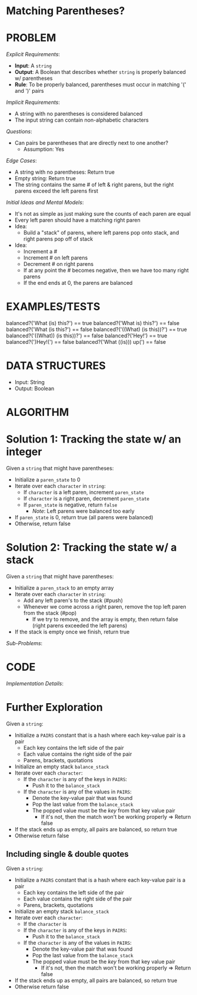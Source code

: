 # Matching Parentheses?

# PROBLEM

*Explicit Requirements*:
- **Input**: A `string`
- **Output**: A Boolean that describes whether `string` is properly balanced w/ parentheses
- **Rule**: To be properly balanced, parentheses must occur in matching '(' and ')' pairs

*Implicit Requirements*:
- A string with no parentheses is considered balanced
- The input string can contain non-alphabetic characters

*Questions*:
- Can pairs be parentheses that are directly next to one another?
  - Assumption: Yes

*Edge Cases*:
- A string with no parentheses: Return true
- Empty string: Return true
- The string contains the same # of left & right parens, but the right parens exceed the left parens first

*Initial Ideas and Mental Models*:
- It's not as simple as just making sure the counts of each paren are equal
- Every left paren should have a matching right paren
- Idea:
  - Build a "stack" of parens, where left parens pop onto stack, and right parens
  pop off of stack
- Idea:
  - Increment a #
  - Increment # on left parens
  - Decrement # on right parens
  - If at any point the # becomes negative, then we have too many right parens
  - If the end ends at 0, the parens are balanced

# EXAMPLES/TESTS

balanced?('What (is) this?') == true
balanced?('What is) this?') == false
balanced?('What (is this?') == false
balanced?('((What) (is this))?') == true
balanced?('((What)) (is this))?') == false
balanced?('Hey!') == true
balanced?(')Hey!(') == false
balanced?('What ((is))) up(') == false

# DATA STRUCTURES

- Input: String
- Output: Boolean

# ALGORITHM

# Solution 1: Tracking the state w/ an integer

Given a `string` that might have parentheses:
- Initialize a `paren_state` to 0
- Iterate over each `character` in `string`:
  - If `character` is a left paren, increment `paren_state`
  - If `character` is a right paren, decrement `paren_state`
  - If `paren_state` is negative, return `false`
    - *Note*: Left parens were balanced too early
- If `paren_state` is 0, return true (all parens were balanced)
- Otherwise, return false

# Solution 2: Tracking the state w/ a stack

Given a `string` that might have parentheses:
- Initialize a `paren_stack` to an empty array
- Iterate over each `character` in `string`:
  - Add any left paren's to the stack (#push)
  - Whenever we come across a right paren, remove the top left paren from the stack (#pop)
    - If we try to remove, and the array is empty, then return false (right parens exceeded the left parens)
- If the stack is empty once we finish, return true

*Sub-Problems*:




# CODE

*Implementation Details*:

# Further Exploration

Given a `string`:
- Initialize a `PAIRS` constant that is a hash where each key-value pair is a pair
  - Each key contains the left side of the pair
  - Each value contains the right side of the pair
  - Parens, brackets, quotations
- Initialize an empty stack `balance_stack`
- Iterate over each `character`:
  - If the `character` is any of the keys in `PAIRS`:
    - Push it to the `balance_stack`
  - If the `character` is any of the values in `PAIRS`:
    - Denote the key-value pair that was found
    - Pop the last value from the `balance_stack`
    - The popped value must be the *key* from that key value pair
      - If it's not, then the match won't be working properly => Return false
- If the stack ends up as empty, all pairs are balanced, so return true
- Otherwise return false

## Including single & double quotes

Given a `string`:
- Initialize a `PAIRS` constant that is a hash where each key-value pair is a pair
  - Each key contains the left side of the pair
  - Each value contains the right side of the pair
  - Parens, brackets, quotations
- Initialize an empty stack `balance_stack`
- Iterate over each `character`:
  - If the `character` is 
  - If the `character` is any of the keys in `PAIRS`:
    - Push it to the `balance_stack`
  - If the `character` is any of the values in `PAIRS`:
    - Denote the key-value pair that was found
    - Pop the last value from the `balance_stack`
    - The popped value must be the *key* from that key value pair
      - If it's not, then the match won't be working properly => Return false
- If the stack ends up as empty, all pairs are balanced, so return true
- Otherwise return false